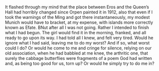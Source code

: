 It flashed through my mind that the place between Eros and the Queen’s Hall had horribly changed since Orpen painted it in 1912, also that even if I took the warnings of the Ming and got there instantaneously, my modest Munich would have to bracket, at my expense, with islands more correctly known as Efate. BNut after all I was not going. Rather I intended to finish what I had begun. The girl would find it in the morning, franked, and all ready to go upon its way. I had told all I knew, and felt very tired. Would he ignore what I had said, leaving me to do my worst? And if so, what worst could I do? Or would he come to me and cringe for silence, relying on our old association, when he had babbled at me knee, the arthritic one, that surely the cabbage butterflies were fragments of a poem God had written and, as being too good for us, torn up? Or would he simply try to do me in?
